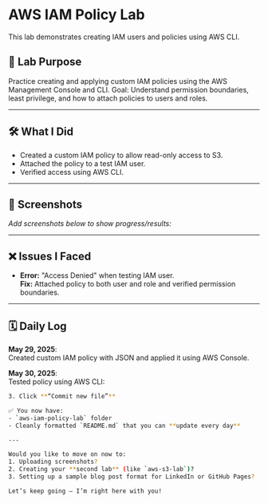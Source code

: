# AWS IAM Policy Lab

This lab demonstrates creating IAM users and policies using AWS CLI.


## 🧩 Lab Purpose
Practice creating and applying custom IAM policies using the AWS Management Console and CLI. Goal: Understand permission boundaries, least privilege, and how to attach policies to users and roles.

---

## 🛠️ What I Did
- Created a custom IAM policy to allow read-only access to S3.
- Attached the policy to a test IAM user.
- Verified access using AWS CLI.

---

## 📸 Screenshots
_Add screenshots below to show progress/results:_

---

## ❌ Issues I Faced
- **Error:** "Access Denied" when testing IAM user.  
  **Fix:** Attached policy to both user and role and verified permission boundaries.

---

## 🗓️ Daily Log

**May 29, 2025**:  
Created custom IAM policy with JSON and applied it using AWS Console.  
  
**May 30, 2025**:  
Tested policy using AWS CLI:  
```bash
3. Click **“Commit new file”**

✅ You now have:
- `aws-iam-policy-lab` folder
- Cleanly formatted `README.md` that you can **update every day**

---

Would you like to move on now to:
1. Uploading screenshots?
2. Creating your **second lab** (like `aws-s3-lab`)?
3. Setting up a sample blog post format for LinkedIn or GitHub Pages?

Let’s keep going — I’m right here with you!



